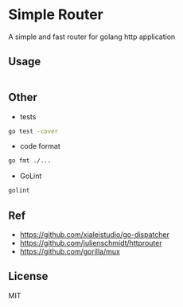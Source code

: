 # Simple Router

A simple and fast router for golang http application

## Usage

```go

```

## Other

- tests

```bash
go test -cover
```

- code format

```bash
go fmt ./...
```

- GoLint

```bash
golint
```

## Ref

- https://github.com/xialeistudio/go-dispatcher
- https://github.com/julienschmidt/httprouter
- https://github.com/gorilla/mux

## License

MIT
